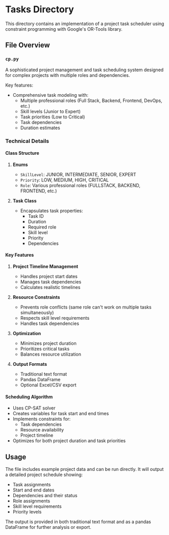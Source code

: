 # Tasks Directory

This directory contains an implementation of a project task scheduler using constraint programming with Google's OR-Tools library.

## File Overview

### `cp.py`
A sophisticated project management and task scheduling system designed for complex projects with multiple roles and dependencies.

Key features:
- Comprehensive task modeling with:
  - Multiple professional roles (Full Stack, Backend, Frontend, DevOps, etc.)
  - Skill levels (Junior to Expert)
  - Task priorities (Low to Critical)
  - Task dependencies
  - Duration estimates

### Technical Details

#### Class Structure
1. **Enums**
   - `SkillLevel`: JUNIOR, INTERMEDIATE, SENIOR, EXPERT
   - `Priority`: LOW, MEDIUM, HIGH, CRITICAL
   - `Role`: Various professional roles (FULLSTACK, BACKEND, FRONTEND, etc.)

2. **Task Class**
   - Encapsulates task properties:
     - Task ID
     - Duration
     - Required role
     - Skill level
     - Priority
     - Dependencies

#### Key Features
1. **Project Timeline Management**
   - Handles project start dates
   - Manages task dependencies
   - Calculates realistic timelines

2. **Resource Constraints**
   - Prevents role conflicts (same role can't work on multiple tasks simultaneously)
   - Respects skill level requirements
   - Handles task dependencies

3. **Optimization**
   - Minimizes project duration
   - Prioritizes critical tasks
   - Balances resource utilization

4. **Output Formats**
   - Traditional text format
   - Pandas DataFrame
   - Optional Excel/CSV export

#### Scheduling Algorithm
- Uses CP-SAT solver
- Creates variables for task start and end times
- Implements constraints for:
  - Task dependencies
  - Resource availability
  - Project timeline
- Optimizes for both project duration and task priorities

## Usage
The file includes example project data and can be run directly. It will output a detailed project schedule showing:
- Task assignments
- Start and end dates
- Dependencies and their status
- Role assignments
- Skill level requirements
- Priority levels

The output is provided in both traditional text format and as a pandas DataFrame for further analysis or export.
